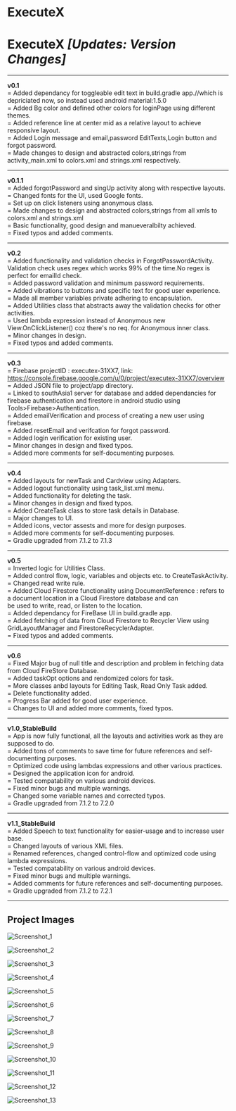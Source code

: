 # ExecuteX
# ExecuteX  _[Updates: Version Changes]_
--------------------------------------------------------                                                                                            				
**v0.1**       
= Added dependancy for toggleable edit text in build.gradle app.//which is depriciated now, so instead used android material:1.5.0     
= Added Bg color and defined other colors for loginPage using different themes.      
= Added reference line at center mid as a relative layout to achieve responsive layout.        
= Added Login message and email,password EditTexts,Login button and forgot password.         
= Made changes to design and abstracted colors,strings from activity_main.xml to colors.xml and strings.xml respectively. 

--------------------------------------------------------

**v0.1.1**   
= Added forgotPassword and singUp activity along with respective layouts.        
= Changed fonts for the UI, used Google fonts.           
= Set up on click listeners using anonymous class.                            
= Made changes to design and abstracted colors,strings from all xmls to colors.xml and strings.xml                      
= Basic functionality, good design and manueveralbilty achieved.                          
= Fixed typos and added comments.                           

--------------------------------------------------------

**v0.2**                    
= Added functionality and validation checks in ForgotPasswordActivity. Validation check uses regex which works 99% of the time.No regex is perfect for emailId check.   
= Added password validation and minimum password requirements.                  
= Added vibrations to buttons and specific text for good user experience.                                               
= Made all member variables private adhering to encapsulation.                                            
= Added Utilities class that abstracts away the validation checks for other activities.                               
= Used lambda expression instead of Anonymous new View.OnClickListener() coz there's no req. for Anonymous inner class.                        
= Minor changes in design.                    
= Fixed typos and added comments.                     

--------------------------------------------------------       

**v0.3**    
= Firebase projectID : executex-31XX7, link: https://console.firebase.google.com/u/0/project/executex-31XX7/overview    
= Added JSON file to project/app directory.    
= Linked to southAsia1 server for database and added dependancies for firebase authentication and firestore in android studio using Tools>Firebase>Authentication.     
= Added emailVerification and process of creating a new user using firebase.    
= Added resetEmail and verifcation for forgot password.   
= Added login verification for existing user.   
= Minor changes in design and fixed typos.    
= Added more comments for self-documenting purposes.                                          
                                                
--------------------------------------------------------                              
                                              
**v0.4**                                          
= Added layouts for newTask and Cardview using Adapters.                                          
= Added logout functionality using task_list.xml menu.                                                  
= Added functionality for deleting the task.                                                     
= Minor changes in design and fixed typos.                                          
= Added CreateTask class to store task details in Database.                                                
= Major changes to UI.                                   
= Added icons, vector assests and more for design purposes.                                             
= Added more comments for self-documenting purposes.                                       
= Gradle upgraded from 7.1.2 to 7.1.3                
            
--------------------------------------------------------                                                  
                                                                                                            
**v0.5**                                                                                                         
= Inverted logic for Utilities Class.                                                                               
= Added control flow, logic, variables and objects etc. to CreateTaskActivity.                                                                      
= Changed read write rule.                                                                                           
= Added Cloud Firestore functionality using DocumentReference : refers to a document location in a Cloud Firestore database and can                                
be used to write, read, or listen to the location.                         
= Added dependancy for FireBase UI in build.gradle app.                                              
= Added fetching of data from Cloud Firestore to Recycler View using GridLayoutManager and FirestoreRecyclerAdapter.                                        
= Fixed typos and added comments.        
                  
--------------------------------------------------------            

**v0.6**               
= Fixed Major bug of null title and description and problem in fetching data from Cloud FireStore Database.                                
= Added taskOpt options and rendomized colors for task.                                
= More classes anbd layouts for Editing Task, Read Only Task added.                                
= Delete functionality added.                                
= Progress Bar added for good user experience.                                 
= Changes to UI and added more comments, fixed typos.                                

--------------------------------------------------------                                                     
                                                        
**v1.0_StableBuild**                
= App is now fully functional, all the layouts and activities work as they are supposed to do.                                                      
= Added tons of comments to save time for future references and self-documenting purposes.                                                      
= Optimized code using lambdas expressions and other various practices.                                                     
= Designed the application icon for android.                                                      
= Tested compatability on various android devices.                                                      
= Fixed minor bugs and multiple warnings.                                                     
= Changed some variable names and corrected typos.                                                      
= Gradle upgraded from 7.1.2 to 7.2.0                                                     
                                        
--------------------------------------------------------      
                                     
**v1.1_StableBuild**                                    
= Added Speech to text functionality for easier-usage and to increase user base.                                         
= Changed layouts of various XML files.                                   
= Renamed references, changed control-flow and optimized code using lambda expressions.                                                
= Tested compatability on various android devices.                                       
= Fixed minor bugs and multiple warnings.                                 
= Added comments for future references and self-documenting purposes.                                      
= Gradle upgraded from 7.1.2 to 7.2.1           
                                        
--------------------------------------------------------            
        
## Project Images
![Screenshot_1](https://user-images.githubusercontent.com/79107818/177514976-f6cb054e-acb2-44c6-861d-75db96cf7f2a.jpg)

![Screenshot_2](https://user-images.githubusercontent.com/79107818/177514985-d9bb5688-0674-4717-a843-6eed8077badb.jpg)

![Screenshot_3](https://user-images.githubusercontent.com/79107818/177515002-3f520ba8-649c-49e0-a4cc-c550aebfc90d.jpg)

![Screenshot_4](https://user-images.githubusercontent.com/79107818/177515010-3fb8bbfb-e5ce-4ed8-bc8a-3d685653ff5a.jpg)

![Screenshot_5](https://user-images.githubusercontent.com/79107818/177515031-fad2be8c-b1bd-45e8-b34f-0a73742779f6.jpg)

![Screenshot_6](https://user-images.githubusercontent.com/79107818/177515046-2078963b-41c1-4c09-8b91-b6dc64a562b8.jpg)

![Screenshot_7](https://user-images.githubusercontent.com/79107818/177515054-8f25e2a9-2e6c-4797-b17f-859f6e95e90c.jpg)

![Screenshot_8](https://user-images.githubusercontent.com/79107818/177515063-93d45163-7fa2-4407-9ba1-a76d8c189ae1.jpg)

![Screenshot_9](https://user-images.githubusercontent.com/79107818/177515082-7f94c80c-5414-44f9-9567-f298db35b3c8.jpg)

![Screenshot_10](https://user-images.githubusercontent.com/79107818/177515094-3fca5426-30b5-48a4-b8be-5df0da17b400.jpg)

![Screenshot_11](https://user-images.githubusercontent.com/79107818/177515104-b81d1729-43d0-441a-8a4d-79c4e2d78085.jpg)

![Screenshot_12](https://user-images.githubusercontent.com/79107818/177515121-2e785c53-1997-4218-90fd-4f2a11b9b14c.jpg)

![Screenshot_13](https://user-images.githubusercontent.com/79107818/177515146-46fab6e2-ef0c-4389-99a5-20112a85d23e.jpg)




